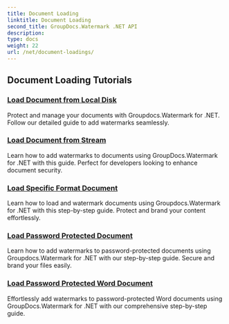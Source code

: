 ```yaml
---
title: Document Loading
linktitle: Document Loading
second_title: GroupDocs.Watermark .NET API
description: 
type: docs
weight: 22
url: /net/document-loadings/
---
```


## Document Loading Tutorials
### [Load Document from Local Disk](./load-document-from-local-disk/)
Protect and manage your documents with Groupdocs.Watermark for .NET. Follow our detailed guide to add watermarks seamlessly.
### [Load Document from Stream](./load-document-from-stream/)
Learn how to add watermarks to documents using GroupDocs.Watermark for .NET with this guide. Perfect for developers looking to enhance document security.
### [Load Specific Format Document](./load-specific-format-document/)
Learn how to load and watermark documents using Groupdocs.Watermark for .NET with this step-by-step guide. Protect and brand your content effortlessly.
### [Load Password Protected Document](./load-password-protected-document/)
Learn how to add watermarks to password-protected documents using Groupdocs.Watermark for .NET with our step-by-step guide. Secure and brand your files easily.
### [Load Password Protected Word Document](./load-password-protected-word-document/)
Effortlessly add watermarks to password-protected Word documents using GroupDocs.Watermark for .NET with our comprehensive step-by-step guide.